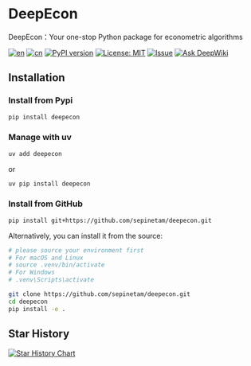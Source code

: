 # DeepEcon
DeepEcon：Your one-stop Python package for econometric algorithms

[![en](https://img.shields.io/badge/lang-English-red.svg)](README.md)
[![cn](https://img.shields.io/badge/语言-中文-yellow.svg)](source/docs/README/cn/README.md)
[![PyPI version](https://img.shields.io/pypi/v/deepecon.svg)](https://pypi.org/project/deepecon/)
[![License: MIT](https://img.shields.io/badge/License-MIT-blue.svg)](LICENSE)
[![Issue](https://img.shields.io/badge/Issue-report-green.svg)](https://github.com/sepinetam/deepecon/issues/new)
[![Ask DeepWiki](https://deepwiki.com/badge.svg)](https://deepwiki.com/SepineTam/DeepEcon)

## Installation
### Install from Pypi
```bash
pip install deepecon
```

### Manage with uv
```bash
uv add deepecon
```

or

```bash
uv pip install deepecon
```

### Install from GitHub
```bash
pip install git+https://github.com/sepinetam/deepecon.git
```

Alternatively, you can install it from the source:

```bash
# please source your environment first
# For macOS and Linux
# source .venv/bin/activate
# For Windows
# .venv\Scripts\activate

git clone https://github.com/sepinetam/deepecon.git
cd deepecon
pip install -e .
```

## Star History
[![Star History Chart](https://api.star-history.com/svg?repos=sepinetam/deepecon&type=Date)](https://www.star-history.com/#sepinetam/deepecon&Date)

